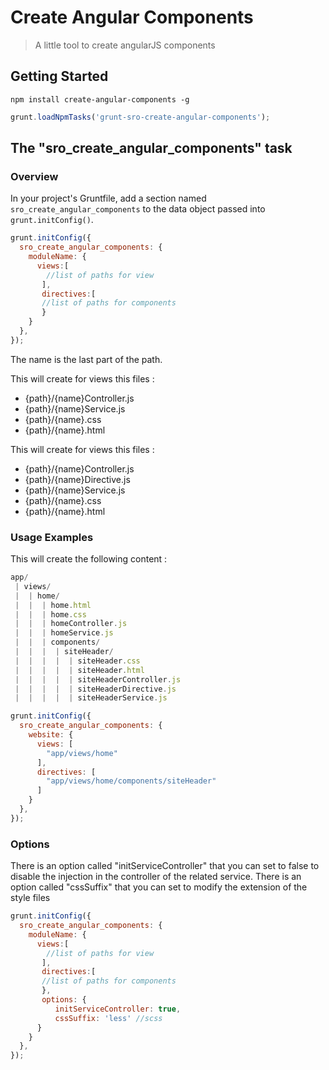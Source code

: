 # Create Angular Components

> A little tool to create angularJS  components

## Getting Started

```shell
npm install create-angular-components -g
```

```js
grunt.loadNpmTasks('grunt-sro-create-angular-components');
```

## The "sro_create_angular_components" task

### Overview
In your project's Gruntfile, add a section named `sro_create_angular_components` to the data object passed into `grunt.initConfig()`.

```js
grunt.initConfig({
  sro_create_angular_components: {
    moduleName: {
      views:[
        //list of paths for view
       ],
       directives:[
       //list of paths for components
       }
    }
  },
});
```

The name is the last part of the path.

This will create for views this files :
- {path}/{name}Controller.js
- {path}/{name}Service.js
- {path}/{name}.css
- {path}/{name}.html

This will create for views this files :
- {path}/{name}Controller.js
- {path}/{name}Directive.js
- {path}/{name}Service.js
- {path}/{name}.css
- {path}/{name}.html

### Usage Examples

This will create the following content :

```js
app/
 | views/
 |  | home/
 |  |  | home.html
 |  |  | home.css
 |  |  | homeController.js
 |  |  | homeService.js
 |  |  | components/
 |  |  |  | siteHeader/
 |  |  |  |  | siteHeader.css
 |  |  |  |  | siteHeader.html
 |  |  |  |  | siteHeaderController.js
 |  |  |  |  | siteHeaderDirective.js
 |  |  |  |  | siteHeaderService.js
 ```

```js
grunt.initConfig({
  sro_create_angular_components: {
    website: {
      views: [
        "app/views/home"
      ],
      directives: [
        "app/views/home/components/siteHeader"
      ]
    }
  },
});
```

### Options

There is an option called "initServiceController" that you can set to false to disable the injection in the controller of the related service.
There is an option called "cssSuffix" that you can set to modify the extension of the style files

```js
grunt.initConfig({
  sro_create_angular_components: {
    moduleName: {
      views:[
        //list of paths for view
       ],
       directives:[
       //list of paths for components
       },
       options: {
          initServiceController: true,
          cssSuffix: 'less' //scss
      }
    }
  },
});
```
